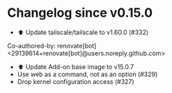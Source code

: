# Changelog since v0.15.0
- ⬆️ Update tailscale/tailscale to v1.60.0 (#332)

Co-authored-by: renovate[bot] <29139614+renovate[bot]@users.noreply.github.com> 
- ⬆️ Update Add-on base image to v15.0.7 
- Use web as a command, not as an option (#329) 
- Drop kernel configuration access (#327) 
